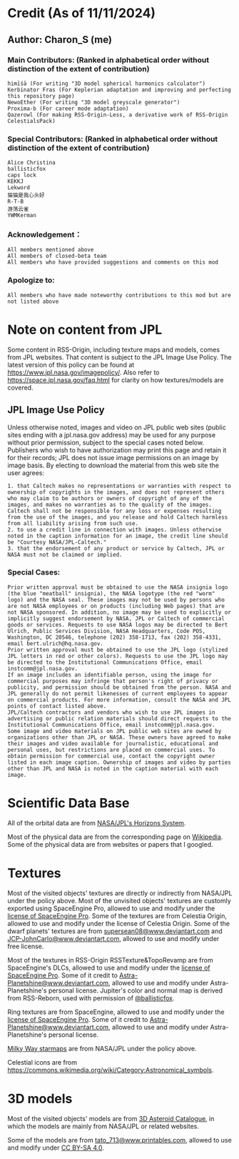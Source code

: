 # Credit (As of 11/11/2024)

## Author: **Charon_S (me)**

### Main Contributors: (Ranked in alphabetical order without distinction of the extent of contribution)
	himīśā (For writing "3D model spherical harmonics calculator")
 	Kerbinator Fras (For Keplerian adaptation and improving and perfecting this repository page)
	NewoEther (For writing "3D model greyscale generator")
	Proxima-b (For career mode adaptation)
 	Qazerowl (For making RSS-Origin-Less, a derivative work of RSS-Origin CelestialsPack)

### Special Contributors: (Ranked in alphabetical order without distinction of the extent of contribution)
	Alice Christina
	ballisticfox
	caps lock
 	KEKKJ
	Lekword
	猫猫是我心头好
	R-T-B
	游荡云雀
	YWMKerman

### Acknowledgement：
	All members mentioned above
	All members of closed-beta team
	All members who have provided suggestions and comments on this mod

### Apologize to:
	All members who have made noteworthy contributions to this mod but are not listed above

# Note on content from JPL

Some content in RSS-Origin, including texture maps and models, comes from JPL websites. That content is subject to the JPL Image Use Policy. The latest version of this policy can be found at https://www.jpl.nasa.gov/imagepolicy/. Also refer to https://space.jpl.nasa.gov/faq.html for clarity on how textures/models are covered.

## JPL Image Use Policy

Unless otherwise noted, images and video on JPL public web sites (public sites ending with a jpl.nasa.gov address) may be used for any purpose without prior permission, subject to the special cases noted below. Publishers who wish to have authorization may print this page and retain it for their records; JPL does not issue image permissions on an image by image basis. By electing to download the material from this web site the user agrees:

	1. that Caltech makes no representations or warranties with respect to ownership of copyrights in the images, and does not represent others who may claim to be authors or owners of copyright of any of the images, and makes no warranties as to the quality of the images. Caltech shall not be responsible for any loss or expenses resulting from the use of the images, and you release and hold Caltech harmless from all liability arising from such use.
	2. to use a credit line in connection with images. Unless otherwise noted in the caption information for an image, the credit line should be "Courtesy NASA/JPL-Caltech."
	3. that the endorsement of any product or service by Caltech, JPL or NASA must not be claimed or implied.

### Special Cases:

	Prior written approval must be obtained to use the NASA insignia logo (the blue "meatball" insignia), the NASA logotype (the red "worm" logo) and the NASA seal. These images may not be used by persons who are not NASA employees or on products (including Web pages) that are not NASA sponsored. In addition, no image may be used to explicitly or implicitly suggest endorsement by NASA, JPL or Caltech of commercial goods or services. Requests to use NASA logos may be directed to Bert Ulrich, Public Services Division, NASA Headquarters, Code POS, Washington, DC 20546, telephone (202) 358-1713, fax (202) 358-4331, email bert.ulrich@hq.nasa.gov.
	Prior written approval must be obtained to use the JPL logo (stylized JPL letters in red or other colors). Requests to use the JPL logo may be directed to the Institutional Communications Office, email instcomm@jpl.nasa.gov.
	If an image includes an identifiable person, using the image for commercial purposes may infringe that person's right of privacy or publicity, and permission should be obtained from the person. NASA and JPL generally do not permit likenesses of current employees to appear on commercial products. For more information, consult the NASA and JPL points of contact listed above.
	JPL/Caltech contractors and vendors who wish to use JPL images in advertising or public relation materials should direct requests to the Institutional Communications Office, email instcomm@jpl.nasa.gov.
	Some image and video materials on JPL public web sites are owned by organizations other than JPL or NASA. These owners have agreed to make their images and video available for journalistic, educational and personal uses, but restrictions are placed on commercial uses. To obtain permission for commercial use, contact the copyright owner listed in each image caption. Ownership of images and video by parties other than JPL and NASA is noted in the caption material with each image.

# Scientific Data Base

All of the orbital data are from [NASA/JPL's Horizons System](https://ssd.jpl.nasa.gov/horizons/app.html#/).

Most of the physical data are from the corresponding page on [Wikipedia](https://en.wikipedia.org/wiki/Main_Page). Some of the physical data are from websites or papers that I googled.

# Textures

Most of the visited objects' textures are directly or indirectly from NASA/JPL under the policy above. Most of the unvisited objects' textures are customly exported using SpaceEngine Pro, allowed to use and modify under the [license of SpaceEngine Pro](https://github.com/CharonSSS/RSS-Origin/blob/main/assets/SpaceEngine%20PRO%20License.txt). Some of the textures are from Celestia Origin, allowed to use and modify under the license of Celestia Origin. Some of the dwarf planets' textures are from [supersean08@www.deviantart.com](https://www.deviantart.com/supersean08) and [JCP-JohnCarlo@www.deviantart.com](https://www.deviantart.com/jcp-johncarlo), allowed to use and modify under free license.

Most of the textures in RSS-Origin RSSTexture&TopoRevamp are from SpaceEngine's DLCs, allowed to use and modify under the [license of SpaceEngine Pro](https://github.com/CharonSSS/RSS-Origin/blob/main/assets/SpaceEngine%20PRO%20License.txt). Some of it credit to [Astra-Planetshine@www.deviantart.com](https://www.deviantart.com/astra-planetshine), allowed to use and modify under Astra-Planetshine's personal license. Jupiter's color and normal map is derived from RSS-Reborn, used with permission of [@ballisticfox](https://github.com/ballisticfox).

Ring textures are from SpaceEngine, allowed to use and modify under the [license of SpaceEngine Pro](https://github.com/CharonSSS/RSS-Origin/blob/main/assets/SpaceEngine%20PRO%20License.txt). Some of it credit to [Astra-Planetshine@www.deviantart.com](https://www.deviantart.com/astra-planetshine), allowed to use and modify under Astra-Planetshine's personal license.

[Milky Way starmaps](https://svs.gsfc.nasa.gov/4851) are from NASA/JPL under the policy above.

Celestial icons are from https://commons.wikimedia.org/wiki/Category:Astronomical_symbols.

# 3D models

Most of the visited objects' models are from [3D Asteroid Catalogue](https://3d-asteroids.space/), in which the models are mainly from NASA/JPL or related websites.

Some of the models are from [tato_713@www.printables.com](https://www.printables.com/@tato), allowed to use and modify under [CC BY-SA 4.0](https://creativecommons.org/licenses/by-sa/4.0).

